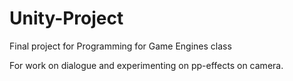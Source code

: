 # Unity-Project
Final project for Programming for Game Engines class

For work on dialogue and experimenting on pp-effects on camera.
